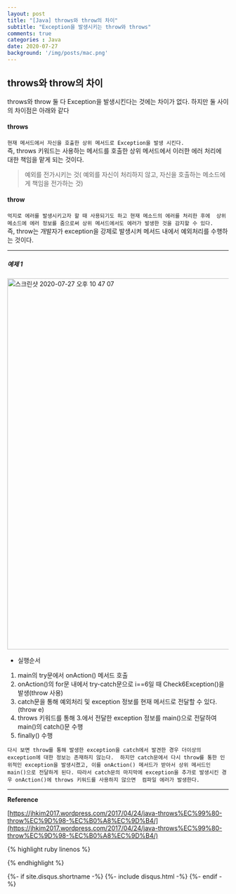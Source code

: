 ```yaml
---
layout: post
title: "[Java] throws와 throw의 차이"
subtitle: "Exception을 발생시키는 throw와 throws"
comments: true
categories : Java
date: 2020-07-27
background: '/img/posts/mac.png'
---
```


## throws와 throw의 차이 

throws와 throw 둘 다 Exception을 발생시킨다는 것에는 차이가 없다. 하지만 둘 사이의 차이점은 아래와 같다 

#### throws 

`현재 메서드에서 자신을 호출한 상위 메서드로 Exception을 발생 시킨다.`   
즉, throws 키워드는 사용하는 메서드를 호출한 상위 메서드에서 이러한 에러 처리에 대한 책임을 맡게 되는 것이다.   

> 예외를 전가시키는 것( 예외를 자신이 처리하지 않고, 자신을 호출하는 메소드에게 책임을 전가하는 것)   


#### throw

`억지로 에러를 발생시키고자 할 때 사용되기도 하고 현재 메소드의 에러를 처리한 후에 
상위 메소드에 에러 정보를 줌으로써 상위 메서드에서도 에러가 발생한 것을 감지할 수 있다.`      
즉, throw는 개발자가 exception을 강제로 발생시켜 메서드 내에서 예외처리를 수행하는 것이다. 


- - -

##### 예제 1


<img width="845" alt="스크린샷 2020-07-27 오후 10 47 07" src="https://user-images.githubusercontent.com/26623547/88549540-6139ca00-d05b-11ea-82e8-e93a095b56a9.png">

- 실행순서

1. main의 try문에서 onAction() 메서드 호출
2. onAction()의 for문 내에서 try-catch문으로 i==6일 때 Check6Exception()을 발생(throw 사용)   
3. catch문을 통해 예외처리 및 exception 정보를 현재 메서드로 전달할 수 있다.(throw e)
4. throws 키워드를 통해 3.에서 전달한 exception 정보를 main()으로 전달하여 main()의 catch()문 수행   
5. finally() 수행 

`다시 보면 throw를 통해 발생한 exception을 catch에서 발견한 경우 더이상의 exception에 대한 정보는 존재하지 않는다. 
하지만 catch문에서 다시 throw를 통한 인위적인 exception을 발생시켰고, 이를 onAction() 메서드가 받아서 상위 메서드인 
main()으로 전달하게 된다. 따라서 catch문의 마지막에 exception을 추가로 발생시킨 경우 onAction()에 throws 키워드를 사용하지 않으면 
컴파일 에러가 발생한다.`   

- - -

**Reference**

[https://jhkim2017.wordpress.com/2017/04/24/java-throws%EC%99%80-throw%EC%9D%98-%EC%B0%A8%EC%9D%B4/](https://jhkim2017.wordpress.com/2017/04/24/java-throws%EC%99%80-throw%EC%9D%98-%EC%B0%A8%EC%9D%B4/)    

{% highlight ruby linenos %}


{% endhighlight %}


{%- if site.disqus.shortname -%}
    {%- include disqus.html -%}
{%- endif -%}

